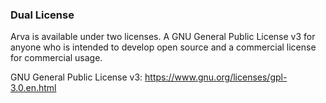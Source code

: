 ### Dual License
Arva is available under two licenses. 
A GNU General Public License v3 for anyone who is intended to develop open source and a commercial license for commercial usage.

GNU General Public License v3: https://www.gnu.org/licenses/gpl-3.0.en.html